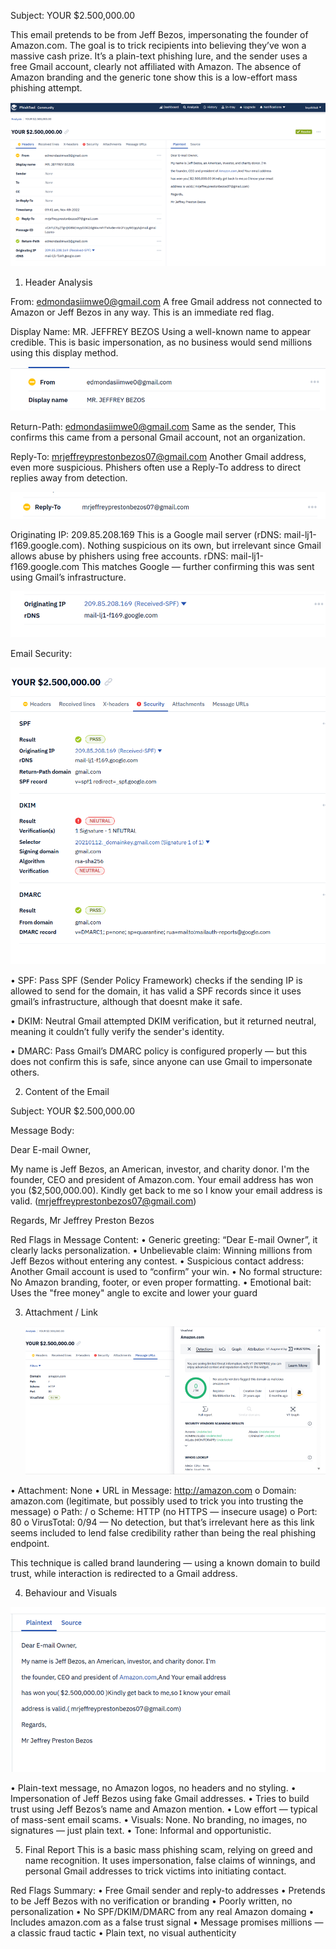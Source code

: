 Subject: YOUR $2.500,000.00

This email pretends to be from Jeff Bezos, impersonating the founder of Amazon.com. The goal is to trick recipients into believing they’ve won a massive cash prize. It’s a plain-text phishing lure, and the sender uses a free Gmail account, clearly not affiliated with Amazon. The absence of Amazon branding and the generic tone show this is a low-effort mass phishing attempt.

![Alt text](Images/Sample2/MailOverview2.png) 

1. Header Analysis

From: edmondasiimwe0@gmail.com
A free Gmail address not connected to Amazon or Jeff Bezos in any way. This is an immediate red flag.

Display Name:
MR. JEFFREY BEZOS
Using a well-known name to appear credible. This is basic impersonation, as no business would send millions using this display method.
 
![Alt text](Images/Sample2/DisplayName2.png)

Return-Path: edmondasiimwe0@gmail.com
Same as the sender, This confirms this came from a personal Gmail account, not an organization.

Reply-To: mrjeffreyprestonbezos07@gmail.com
Another Gmail address, even more suspicious. Phishers often use a Reply-To address to direct replies away from detection.
 
![Alt text](Images/Sample2/Reply-To2.png)

Originating IP:  209.85.208.169
This is a Google mail server (rDNS: mail-lj1-f169.google.com). Nothing suspicious on its own, but irrelevant since Gmail allows abuse by phishers using free accounts.
rDNS:
mail-lj1-f169.google.com
This matches Google — further confirming this was sent using Gmail’s infrastructure.


![Alt text](Images/Sample2/OriginatingIp.png)  

Email Security:

![Alt text](Images/Sample2/EMAILSECURITY2.png)  

 
•	SPF:  Pass
SPF (Sender Policy Framework) checks if the sending IP is allowed to send for the domain, it  has valid a SPF records since it uses gmail’s infrastructure, although that doesnt make it safe.

•	DKIM:  Neutral
Gmail attempted DKIM verification, but it returned neutral, meaning it couldn’t fully verify the sender's identity.

•	DMARC: Pass
Gmail’s DMARC policy is configured properly — but this does not confirm this is safe, since anyone can use Gmail to impersonate others.



2. Content of the Email

Subject:
YOUR $2.500,000.00

Message Body:

Dear E-mail Owner,

My name is Jeff Bezos, an American, investor, and charity donor. I'm
the founder, CEO and president of Amazon.com. Your email address
has won you ($2,500,000.00). Kindly get back to me so I know your email
address is valid. (mrjeffreyprestonbezos07@gmail.com)

Regards,
Mr Jeffrey Preston Bezos

 Red Flags in Message Content:
•	Generic greeting: “Dear E-mail Owner”, it clearly lacks personalization.
•	Unbelievable claim: Winning millions from Jeff Bezos without entering any contest.
•	Suspicious contact address: Another Gmail account is used to “confirm” your win.
•	No formal structure: No Amazon branding, footer, or even proper formatting.
•	Emotional bait: Uses the "free money" angle to excite and lower your guard



3. Attachment / Link

   ![Alt text](Images/Sample2/AttachmentLink2.png)  
 
•	Attachment: None
•	URL in Message: http://amazon.com
o	Domain: amazon.com (legitimate, but possibly used to trick you into trusting the message)
o	Path: /
o	Scheme: HTTP (no HTTPS — insecure usage)
o	Port: 80
o	VirusTotal: 0/94 — No detection, but that’s irrelevant here as this link seems included to lend false credibility rather than being the real phishing endpoint.

This technique is called brand laundering — using a known domain to build trust, while interaction is redirected to a Gmail address.

4. Behaviour and Visuals
   
![Alt text](Images/Sample2/BehaviourandVisuals2.png) 
 
•	Plain-text message, no Amazon logos, no headers and no styling.
•	Impersonation of Jeff Bezos using fake Gmail addresses.
•	Tries to build trust using Jeff Bezos’s name and Amazon mention.
•	Low effort — typical of mass-sent email scams.
•	Visuals: None. No branding, no images, no signatures — just plain text.
•	Tone: Informal and opportunistic.

5. Final Report
This is a basic mass phishing scam, relying on greed and name recognition. It uses impersonation, false claims of winnings, and personal Gmail addresses to trick victims into initiating contact.

Red Flags Summary:
•	Free Gmail sender and reply-to addresses
•	Pretends to be Jeff Bezos with no verification or branding
•	Poorly written, no personalization
•	No SPF/DKIM/DMARC from any real Amazon domaing
•	Includes amazon.com as a false trust signal
•	Message promises millions — a classic fraud tactic
•	Plain text, no visual authenticity
